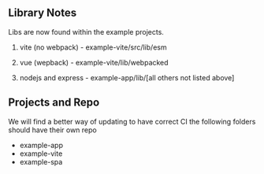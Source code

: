 ## Library Notes

Libs are now found within the example projects.

1. vite (no webpack) - example-vite/src/lib/esm

2. vue (wepback) - example-vite/lib/webpacked

3. nodejs and express - example-app/lib/[all others not listed above]

## Projects and Repo

We will find a better way of updating to have correct CI the following folders should have their own repo
- example-app
- example-vite
- example-spa



